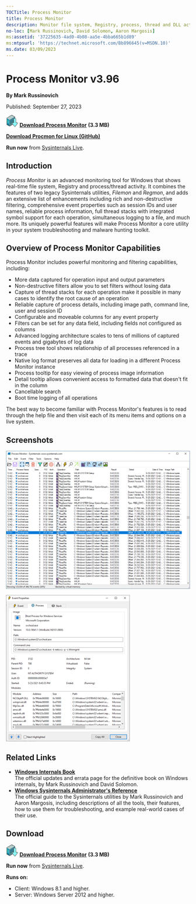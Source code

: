 ```yaml
--- 
TOCTitle: Process Monitor
title: Process Monitor
description: Monitor file system, Registry, process, thread and DLL activity in real-time.
no-loc: [Mark Russinovich, David Solomon, Aaron Margosis]
ms:assetid: '37225635-4ad0-4b08-aa5e-4bba665b1d89'
ms:mtpsurl: 'https://technet.microsoft.com/Bb896645(v=MSDN.10)'
ms.date: 03/09/2023
---
```


# Process Monitor v3.96

**By Mark Russinovich**

Published: September 27, 2023

[![Download](media/shared/Download_sm.png)](https://download.sysinternals.com/files/ProcessMonitor.zip) [**Download Process Monitor**](https://download.sysinternals.com/files/ProcessMonitor.zip) **(3.3 MB)**  

[**Download Procmon for Linux (GitHub)**](https://github.com/Sysinternals/Procmon-for-Linux)

**Run now** from [Sysinternals Live](https://live.sysinternals.com/Procmon.exe).

## Introduction

*Process Monitor* is an advanced monitoring tool for Windows that shows
real-time file system, Registry and process/thread activity. It combines
the features of two legacy Sysinternals utilities, *Filemon* and
*Regmon*, and adds an extensive list of enhancements including rich and
non-destructive filtering, comprehensive event properties such as session
IDs and user names, reliable process information, full thread stacks
with integrated symbol support for each operation, simultaneous logging
to a file, and much more. Its uniquely powerful features will make
Process Monitor a core utility in your system troubleshooting and
malware hunting toolkit.  

## Overview of Process Monitor Capabilities

Process Monitor includes powerful monitoring and filtering capabilities,
including:

- More data captured for operation input and output parameters
- Non-destructive filters allow you to set filters without losing data
- Capture of thread stacks for each operation make it possible in many
    cases to identify the root cause of an operation
- Reliable capture of process details, including image path, command
    line, user and session ID
- Configurable and moveable columns for any event property
- Filters can be set for any data field, including fields not
    configured as columns
- Advanced logging architecture scales to tens of millions of captured
    events and gigabytes of log data
- Process tree tool shows relationship of all processes referenced in
    a trace
- Native log format preserves all data for loading in a different
    Process Monitor instance
- Process tooltip for easy viewing of process image information
- Detail tooltip allows convenient access to formatted data that
    doesn't fit in the column
- Cancellable search
- Boot time logging of all operations

The best way to become familiar with Process Monitor's features is to
read through the help file and then visit each of its menu items and
options on a live system.  

## Screenshots

![Process Monitor screenshot](media/procmon/procmon-main.png)  

![Event Properties screenshot](media/procmon/procmon-proc.png)  

## Related Links

- [**Windows Internals Book**  
  ](~/resources/windows-internals.md)The
  official updates and errata page for the definitive book on Windows
  internals, by Mark Russinovich and David Solomon.
- [**Windows Sysinternals Administrator's Reference**  
  ](~/resources/troubleshooting-book.md)The
  official guide to the Sysinternals utilities by Mark Russinovich and
  Aaron Margosis, including descriptions of all the tools, their
  features, how to use them for troubleshooting, and example
  real-world cases of their use.

## Download

[![Download](media/shared/Download_sm.png)](https://download.sysinternals.com/files/ProcessMonitor.zip) [**Download Process Monitor**](https://download.sysinternals.com/files/ProcessMonitor.zip) **(3.3 MB)**

**Run now** from [Sysinternals Live](https://live.sysinternals.com/Procmon.exe).

**Runs on:**

- Client: Windows 8.1 and higher.
- Server: Windows Server 2012 and higher.
